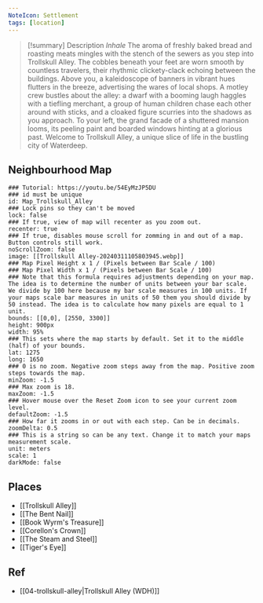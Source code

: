 ```yaml
---
NoteIcon: Settlement
tags: [location]
---
```


> [!summary] Description
>  _Inhale_ The aroma of freshly baked bread and roasting meats mingles with the stench of the sewers as you step into Trollskull Alley. The cobbles beneath your feet are worn smooth by countless travelers, their rhythmic clickety-clack echoing between the buildings. Above you, a kaleidoscope of banners in vibrant hues flutters in the breeze, advertising the wares of local shops. A motley crew bustles about the alley: a dwarf with a booming laugh haggles with a tiefling merchant, a group of human children chase each other around with sticks, and a cloaked figure scurries into the shadows as you approach. To your left, the grand facade of a shuttered mansion looms, its peeling paint and boarded windows hinting at a glorious past. Welcome to Trollskull Alley, a unique slice of life in the bustling city of Waterdeep.

## Neighbourhood Map

```leaflet
### Tutorial: https://youtu.be/54EyMzJP5DU
### id must be unique
id: Map_Trollskull_Alley
### Lock pins so they can't be moved
lock: false 
### If true, view of map will recenter as you zoom out. 
recenter: true
### If true, disables mouse scroll for zomming in and out of a map. Button controls still work. 
noScrollZoom: false
image: [[Trollskull Alley-20240311105803945.webp]]
### Map Pixel Height x 1 / (Pixels between Bar Scale / 100)
### Map Pixel Width x 1 / (Pixels between Bar Scale / 100) 
### Note that this formula requires adjustments depending on your map. The idea is to determine the number of units between your bar scale. We divide by 100 here because my bar scale measures in 100 units. If your maps scale bar measures in units of 50 them you should divide by 50 instead. The idea is to calculate how many pixels are equal to 1 unit. 
bounds: [[0,0], [2550, 3300]]
height: 900px
width: 95%
### This sets where the map starts by default. Set it to the middle (half) of your bounds. 
lat: 1275
long: 1650
### 0 is no zoom. Negative zoom steps away from the map. Positive zoom steps towards the map. 
minZoom: -1.5
### Max zoom is 18. 
maxZoom: -1.5
### Hover mouse over the Reset Zoom icon to see your current zoom level. 
defaultZoom: -1.5
### How far it zooms in or out with each step. Can be in decimals. 
zoomDelta: 0.5
### This is a string so can be any text. Change it to match your maps measurement scale. 
unit: meters
scale: 1
darkMode: false
```

## Places
- [[Trollskull Alley]]
- [[The Bent Nail]]
- [[Book Wyrm's Treasure]]
- [[Corellon's Crown]]
- [[The Steam and Steel]]
- [[Tiger's Eye]]

## Ref
- [[04-trollskull-alley|Trollskull Alley (WDH)]]